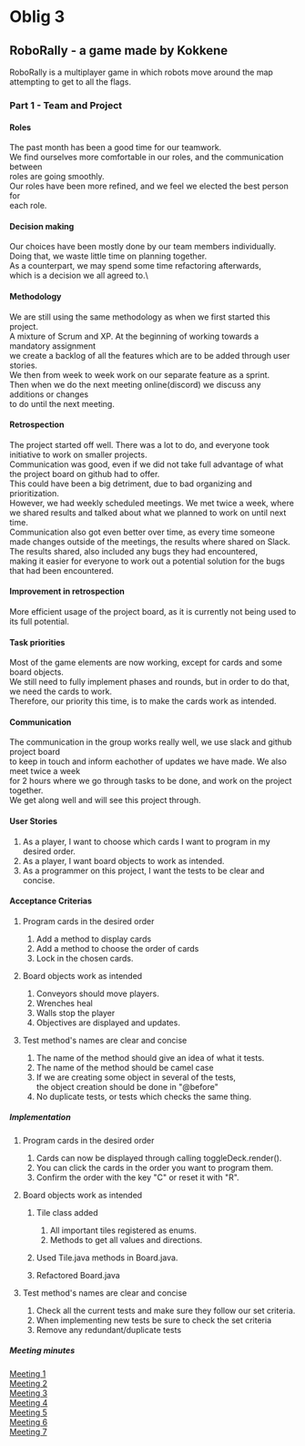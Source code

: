 # Oblig 3

## RoboRally - a game made by Kokkene
RoboRally is a multiplayer game in which robots move around the map attempting to get to all the flags. 

### Part 1 - Team and Project

#### Roles
The past month has been a good time for our teamwork.\
We find ourselves more comfortable in our roles, and the communication between\
roles are going smoothly.\
Our roles have been more refined, and we feel we elected the best person for\
each role.

#### Decision making 
Our choices have been mostly done by our team members individually.\
Doing that, we waste little time on planning together.\
As a counterpart, we may spend some time refactoring afterwards,\
which is a decision we all agreed to.\

#### Methodology
We are still using the same methodology as when we first started this project.\
A mixture of Scrum and XP. At the beginning of working towards a mandatory assignment\
we create a backlog of all the features which are to be added through user stories.\
We then from week to week work on our separate feature as a sprint.\
Then when we do the next meeting online(discord) we discuss any additions or changes\
to do until the next meeting.

#### Retrospection
The project started off well. There was a lot to do, and everyone took initiative to work on smaller projects.\
Communication was good, even if we did not take full advantage of what the project board on github had to offer.\
This could have been a big detriment, due to bad organizing and prioritization.\
However, we had weekly scheduled meetings. We met twice a week, where we shared results and talked about what we planned to work on until next time.\
Communication also got even better over time, as every time someone made changes outside of the meetings, the results where shared on Slack.\
The results shared, also included any bugs they had encountered,\
making it easier for everyone to work out a potential solution for the bugs that had been encountered.


#### Improvement in retrospection
More efficient usage of the project board, as it is currently not being used to its full potential.


#### Task priorities
Most of the game elements are now working, except for cards and some board objects.\
We still need to fully implement phases and rounds, but in order to do that, we need the cards to work.\
Therefore, our priority this time, is to make the cards work as intended.

#### Communication
The communication in the group works really well, we use slack and github project board\
to keep in touch and inform eachother of updates we have made. We also meet twice a week\
for 2 hours where we go through tasks to be done, and work on the project together.\
We get along well and will see this project through.

#### User Stories

1.    As a player, I want to choose which cards I want to program in my desired order.
2.    As a player, I want board objects to work as intended.
3.    As a programmer on this project, I want the tests to be clear and concise.

#### Acceptance Criterias

1.    Program cards in the desired order
      1.    Add a method to display cards
      2.    Add a method to choose the order of cards
      3.    Lock in the chosen cards.  
    
2.    Board objects work as intended
      1.    Conveyors should move players.
      2.    Wrenches heal
      3.    Walls stop the player
      4.    Objectives are displayed and updates.
      
3.    Test method's names are clear and concise
      1.    The name of the method should give an idea of what it tests.
      2.    The name of the method should be camel case
      3.    If we are creating some object in several of the tests,\
      the object creation should be done in "@before"
      4.    No duplicate tests, or tests which checks the same thing.

##### Implementation

1.    Program cards in the desired order
      1.    Cards can now be displayed through calling toggleDeck.render().
      2.    You can click the cards in the order you want to program them.
      3.    Confirm the order with the key "C" or reset it with "R".

2.    Board objects work as intended
      1.    Tile class added
            1.    All important tiles registered as enums.
            2.    Methods to get all values and directions.
         
      2.    Used Tile.java methods in Board.java.
      
      3.    Refactored Board.java

3.    Test method's names are clear and concise
      1.    Check all the current tests and make sure they follow our set criteria.
      2.    When implementing new tests be sure to check the set criteria
      3.    Remove any redundant/duplicate tests
      
##### Meeting minutes
[Meeting 1](https://github.com/inf112-v20/Kokkene/blob/master/Deliverables/MinutesOblig3/Tuesday030320.md)  
[Meeting 2](https://github.com/inf112-v20/Kokkene/blob/master/Deliverables/MinutesOblig3/Tuesday100320.md)  
[Meeting 3](https://github.com/inf112-v20/Kokkene/blob/master/Deliverables/MinutesOblig3/Thursday120320.md)  
[Meeting 4](https://github.com/inf112-v20/Kokkene/blob/master/Deliverables/MinutesOblig3/Tuesday170320.md)  
[Meeting 5](https://github.com/inf112-v20/Kokkene/blob/master/Deliverables/MinutesOblig3/Thursday190320.md)  
[Meeting 6](https://github.com/inf112-v20/Kokkene/blob/master/Deliverables/MinutesOblig3/Tuesday240320.md)  
[Meeting 7](https://github.com/inf112-v20/Kokkene/blob/master/Deliverables/MinutesOblig3/Tuesday260320.md)
